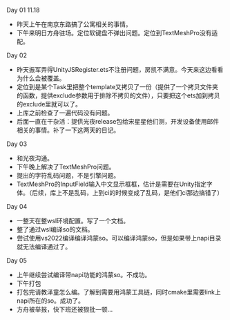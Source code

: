 Day 01 11.18
* 昨天上午在南京东路搞了公寓相关的事情。
* 下午来明日方舟驻场。定位软键盘不弹出问题。定位到TextMeshPro没有适配。

Day 02
* 昨天振军弄得UnityJSRegister.ets不注册问题，房凯不满意。今天来这边看看为什么会被覆盖。
* 定位到是某个Task里把整个template又拷贝了一份（提供了一个拷贝文件夹的函数，提供exclude参数用于排除不拷贝的文件），只要把这个ets加到拷贝的exclude里就可以了。
* 上库之前检查了一遍代码没有问题。
* 后面一直在干杂活：提供光夜release包给宋星星他们测，开发设备使用邮件相关的事情。补了一下这两天的日记。


Day 03
* 和光夜沟通。
* 下午晚上解决了TextMeshPro问题。
* 提出的字符乱码问题，不是引擎问题。
* TextMeshPro的InputField输入中文显示框框，估计是需要在Unity指定字体。（后续，库上不是乱码，上到ci的时候变成了乱码，是他们ci那边搞错了）

Day 04
* 一整天在整wsl环境配置。写了一个文档。
* 整了通过wsl编译so的文档。
* 尝试使用vs2022编译编译鸿蒙so。可以编译鸿蒙so，但是如果带上napi目录就无法编译通过了。

Day 05
* 上午继续尝试编译带napi功能的鸿蒙so。不成功。
* 下午打包
* 打包完请教泽童怎么编。了解到需要用鸿蒙工具链，同时cmake里需要link上napi所在的so。成功了。
* 方舟被举报，快下班还被狠批一顿...